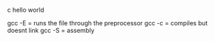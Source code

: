c hello world 

gcc -E = runs the file through the preprocessor
gcc -c = compiles but doesnt link 
gcc -S = assembly

